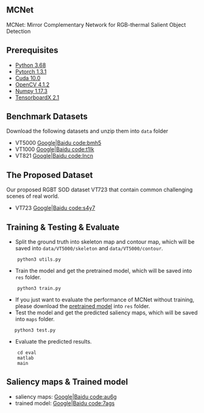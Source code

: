 ## MCNet
MCNet: Mirror Complementary Network for RGB-thermal Salient Object Detection


## Prerequisites
- [Python 3.68](https://www.python.org/)
- [Pytorch 1.3.1](http://pytorch.org/)
- [Cuda 10.0](https://developer.nvidia.com/cuda-10.0-download-archive)
- [OpenCV 4.1.2](https://opencv.org/)
- [Numpy 1.17.3](https://numpy.org/)
- [TensorboardX 2.1](https://github.com/lanpa/tensorboardX)


## Benchmark Datasets
Download the following datasets and unzip them into `data` folder

- VT5000 [Google](https://drive.google.com/file/d/1q3cgxs3_go4yO1iB2zLNEhZXdN60Mdap/view?usp=sharing)|[Baidu code:bmh5](https://pan.baidu.com/s/1eaLP3e2xgHvLqhykEDdu3Q)
- VT1000 [Google](https://drive.google.com/file/d/1I4GPXOl-xQPi7SSHx5NqgqFqtVm9XbHO/view?usp=sharing)|[Baidu code:t1lk](https://pan.baidu.com/s/1bClcng1pPbcmuuPSex-SXw)
- VT821 [Google](https://drive.google.com/file/d/1hXJWFE2sSs0mIsm1ygMDoLpL3OJ8Eiz-/view?usp=sharing)|[Baidu code:lncn](https://pan.baidu.com/s/1iNZqb8nSxte_P0boi9gwAg)


## The Proposed Dataset
Our proposed RGBT SOD dataset VT723 that contain common challenging scenes of real world.
- VT723 [Google](https://drive.google.com/file/d/1Vi91vzn7xym238wu5QUh7URRi7jn4Vru/view?usp=sharing)|[Baidu code:s4y7](https://pan.baidu.com/s/17Z6Wrwcab3tDIF2gZ9kXuw)



## Training & Testing & Evaluate
- Split the ground truth into skeleton map and contour map, which will be saved into `data/VT5000/skeleton` and `data/VT5000/contour`.
```shell
    python3 utils.py
```

- Train the model and get the pretrained model, which will be saved into `res` folder.
```shell
    python3 train.py
```

 - If you just want to evaluate the performance of MCNet without training, please download the [pretrained model](https://drive.google.com/file/d/1qcZeBiwF78Lv24hXmXN4vMFbK4yC-C-y/view?usp=sharing) into `res` folder.
 - Test the model and get the predicted saliency maps, which will be saved into `maps` folder.
 ```shell
    python3 test.py
```

- Evaluate the predicted results. 
```shell
    cd eval
    matlab
    main
```


## Saliency maps & Trained model
- saliency maps: [Google](https://drive.google.com/file/d/1wsAI6yEOjzBsgbEnekrznUlQMv3zIqTg/view?usp=sharing)|[Baidu code:au6g](https://pan.baidu.com/s/1Vpk8f77xrVEzgxVf53xnTA)
- trained model: [Google](https://drive.google.com/file/d/1qcZeBiwF78Lv24hXmXN4vMFbK4yC-C-y/view?usp=sharing)|[Baidu code:7ags](https://pan.baidu.com/s/1Kw-hDx095BLdnnFmgDUDIg)


